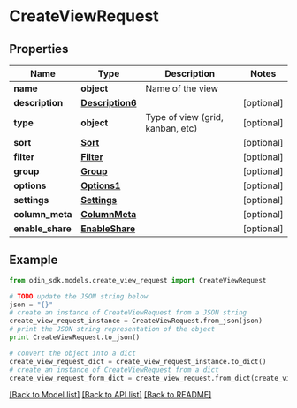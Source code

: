 # CreateViewRequest


## Properties

Name | Type | Description | Notes
------------ | ------------- | ------------- | -------------
**name** | **object** | Name of the view | 
**description** | [**Description6**](Description6.md) |  | [optional] 
**type** | **object** | Type of view (grid, kanban, etc) | [optional] 
**sort** | [**Sort**](Sort.md) |  | [optional] 
**filter** | [**Filter**](Filter.md) |  | [optional] 
**group** | [**Group**](Group.md) |  | [optional] 
**options** | [**Options1**](Options1.md) |  | [optional] 
**settings** | [**Settings**](Settings.md) |  | [optional] 
**column_meta** | [**ColumnMeta**](ColumnMeta.md) |  | [optional] 
**enable_share** | [**EnableShare**](EnableShare.md) |  | [optional] 

## Example

```python
from odin_sdk.models.create_view_request import CreateViewRequest

# TODO update the JSON string below
json = "{}"
# create an instance of CreateViewRequest from a JSON string
create_view_request_instance = CreateViewRequest.from_json(json)
# print the JSON string representation of the object
print CreateViewRequest.to_json()

# convert the object into a dict
create_view_request_dict = create_view_request_instance.to_dict()
# create an instance of CreateViewRequest from a dict
create_view_request_form_dict = create_view_request.from_dict(create_view_request_dict)
```
[[Back to Model list]](../README.md#documentation-for-models) [[Back to API list]](../README.md#documentation-for-api-endpoints) [[Back to README]](../README.md)



